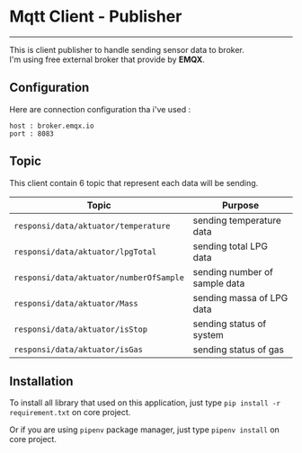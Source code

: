 # Mqtt Client - Publisher

---

This is client publisher to handle sending sensor data to broker.<br>
I'm using free external broker that provide by **EMQX**.<br>

## Configuration

Here are connection configuration tha i've used :

```
host : broker.emqx.io
port : 8083
```

## Topic

This client contain 6 topic that represent each data will be sending.<br>

| Topic                                   | Purpose                       |
| --------------------------------------- | ----------------------------- |
| `responsi/data/aktuator/temperature`    | sending temperature data      |
| `responsi/data/aktuator/lpgTotal`       | sending total LPG data        |
| `responsi/data/aktuator/numberOfSample` | sending number of sample data |
| `responsi/data/aktuator/Mass`           | sending massa of LPG data     |
| `responsi/data/aktuator/isStop`         | sending status of system      |
| `responsi/data/aktuator/isGas`          | sending status of gas         |

## Installation

To install all library that used on this application, just type `pip install -r requirement.txt` on core project.

Or if you are using `pipenv` package manager, just type `pipenv install` on core project.
